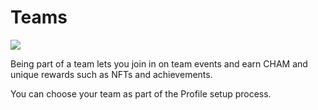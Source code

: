 # Teams

![](<../../.gitbook/assets/docs masthead (14).png>)

Being part of a team lets you join in on team events and earn CHAM and unique rewards such as NFTs and achievements.

You can choose your team as part of the Profile setup process.
